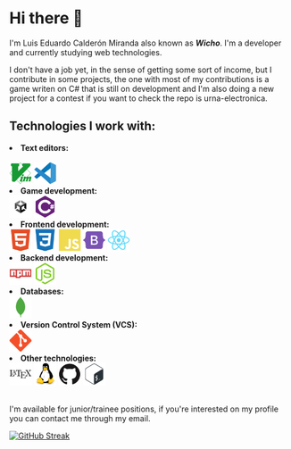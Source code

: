 # Hi there 👋

I'm Luis Eduardo Calderón Miranda also known as **_Wicho_**. I'm a developer and currently studying web technologies.

I don't have a job yet, in the sense of getting some sort of income, but I contribute in some projects, the one with most of my contributions is a game writen on C# that is still on development and I'm also doing a new project for a contest if you want to check the repo is urna-electronica.

## Technologies I work with:

<div>
  <li><b>Text editors:</b></li>
  <br>
  <img src="https://github.com/devicons/devicon/blob/master/icons/vim/vim-plain.svg" width="40">
  <img src="https://github.com/devicons/devicon/blob/master/icons/vscode/vscode-original.svg" width="40">
</div>

<div>
  <li><b>Game development:</b></li> 
  <img src="https://github.com/devicons/devicon/blob/master/icons/unity/unity-original.svg" width="40">
  <img src="https://github.com/devicons/devicon/blob/master/icons/csharp/csharp-plain.svg" width="40">
</div>

<div>
  <li><b>Frontend development:</b></li>
  <img src="https://github.com/devicons/devicon/blob/master/icons/html5/html5-plain.svg" width="40">
  <img src="https://github.com/devicons/devicon/blob/master/icons/css3/css3-plain.svg" width="40">
  <img src="https://github.com/devicons/devicon/blob/master/icons/javascript/javascript-plain.svg" width="40">
  <img src="https://github.com/devicons/devicon/blob/master/icons/bootstrap/bootstrap-plain.svg" width="40">
  <img src="https://github.com/devicons/devicon/blob/master/icons/react/react-original.svg" width="40">
</div>

<div>
  <li><b>Backend development:</b></li>
  <img src="https://github.com/devicons/devicon/blob/master/icons/npm/npm-original-wordmark.svg" width="40">
  <img src="https://github.com/devicons/devicon/blob/master/icons/nodejs/nodejs-plain.svg" width="40">
</div>

<div>
  <li><b>Databases:</b></li>
  <img src="https://github.com/devicons/devicon/blob/master/icons/mongodb/mongodb-plain.svg" width="40">
</div>

<div>
  <li><b>Version Control System (VCS):</b></li>
  <img src="https://github.com/devicons/devicon/blob/master/icons/git/git-plain.svg" width="40">
</div>

<div>
  <li><b>Other technologies:</b></li>
  <img src="https://github.com/devicons/devicon/blob/master/icons/latex/latex-original.svg" width="40">
  <img src="https://github.com/devicons/devicon/blob/master/icons/linux/linux-original.svg" width="40">
  <img src="https://github.com/devicons/devicon/blob/master/icons/github/github-original.svg" width="40">
  <img src="https://github.com/devicons/devicon/blob/master/icons/bash/bash-original.svg" width="40">
</div>
<br>

I'm available for junior/trainee positions, if you're interested on my profile you can contact me through my email.

[![GitHub Streak](https://github-readme-streak-stats.herokuapp.com/?user=Wichosu)](https://git.io/streak-stats)
